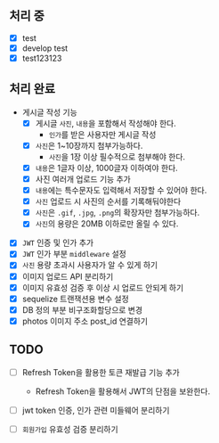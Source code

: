 ## 처리 중
- [x] test
- [x] develop test
- [x] test123123

## 처리 완료
-  게시글 작성 기능
    - [x]  게시글 `사진`, `내용`을 포함해서 작성해야 한다.
        - `인가`를 받은 사용자만 게시글 작성
    - [x]  `사진`은 1~10장까지 첨부가능하다.
        - `사진`을 1장 이상 필수적으로 첨부해야 한다.
    - [x]  `내용`은 1글자 이상, 1000글자 이하여야 한다.
    - [x] 사진 여러개 업로드 기능 추가
    - [x]  `내용`에는 특수문자도 입력해서 저장할 수 있어야 한다.
    - [x]  `사진` 업로드 시 사진의 순서를 기록해둬야한다
    - [x]  `사진`은 `.gif`, `.jpg`, `.png`의 확장자만 첨부가능하다.
    - [x]  `사진`의 용량은 20MB 이하로만 올릴 수 있다.
- [x] `JWT` 인증 및 인가 추가
- [x] `JWT` 인가 부분 `middleware` 설정
- [x] `사진` 용량 초과시 사용자가 알 수 있게 하기
- [x] 이미지 업로드 API 분리하기
- [x] 이미지 유효성 검증 후 이상 시 업로드 안되게 하기
- [x] sequelize 트랜잭션용 변수 설정
- [x] DB 정의 부분 비구조화할당으로 변경
- [x] photos 이미지 주소 post_id 연결하기

## TODO
- [ ] Refresh Token을 활용한 토큰 재발급 기능 추가
    - Refresh Token을 활용해서 JWT의 단점을 보완한다.
- [ ] jwt token 인증, 인가 관련 미들웨어 분리하기
- [ ] `회원가입` 유효성 검증 분리하기

